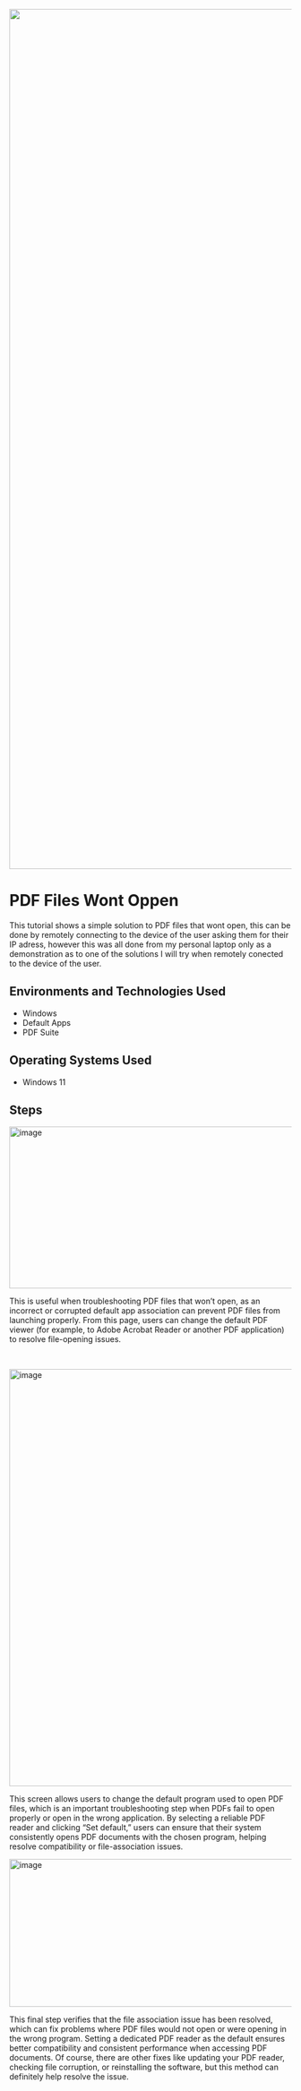 <p align="center">
<img width="1049" height="1536" alt="image" src="https://github.com/user-attachments/assets/67c50804-be06-4b12-bae9-e47fb07cec50" />



</p>

<h1>PDF Files Wont Oppen</h1>
This tutorial shows a simple solution to PDF files that wont open, this can be done by remotely connecting to the device of the user asking them for their IP adress, however this was all done from my personal laptop only as a demonstration as to one of the solutions I will try when remotely conected to the device of the user. <br />



<h2>Environments and Technologies Used</h2>

- Windows
- Default Apps
- PDF Suite

<h2>Operating Systems Used </h2>

- Windows 11


<h2> Steps</h2>                      

<p>
<img width="1172" height="289" alt="image" src="https://github.com/user-attachments/assets/2d661c0a-dbb5-4adf-8bae-948abf1e2650" />


</p>
<p>This is useful when troubleshooting PDF files that won’t open, as an incorrect or corrupted default app association can prevent PDF files from launching properly. From this page, users can change the default PDF viewer (for example, to Adobe Acrobat Reader or another PDF application) to resolve file-opening issues.

</p>
<br />

<p>
<img width="718" height="745" alt="image" src="https://github.com/user-attachments/assets/d4dfeb4d-d350-4679-a503-058a8b2baf43" />


</p>
<p>
This screen allows users to change the default program used to open PDF files, which is an important troubleshooting step when PDFs fail to open properly or open in the wrong application. By selecting a reliable PDF reader and clicking “Set default,” users can ensure that their system consistently opens PDF documents with the chosen program, helping resolve compatibility or file-association issues.

<p>
<img width="1195" height="264" alt="image" src="https://github.com/user-attachments/assets/18349ccc-48cd-414f-b4ad-5ff6462a3d28" />



</p>
<p>This final step verifies that the file association issue has been resolved, which can fix problems where PDF files would not open or were opening in the wrong program. Setting a dedicated PDF reader as the default ensures better compatibility and consistent performance when accessing PDF documents. Of course, there are other fixes like updating your PDF reader, checking file corruption, or reinstalling the software, but this method can definitely help resolve the issue.
